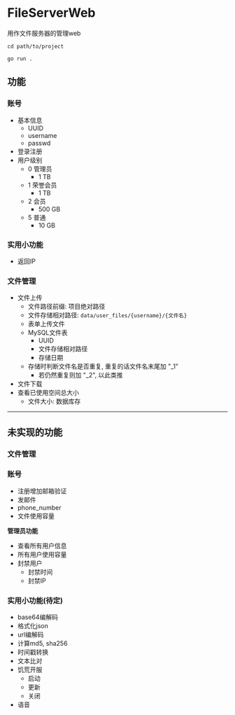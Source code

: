 # FileServerWeb
用作文件服务器的管理web


```shell
cd path/to/project

go run .
```

## 功能

### 账号
- 基本信息
  - UUID
  - username
  - passwd
- 登录注册
- 用户级别
  - 0 管理员
    - 1 TB
  - 1 荣誉会员
    - 1 TB
  - 2 会员
    - 500 GB
  - 5 普通
    - 10 GB

### 实用小功能
- 返回IP

### 文件管理
- 文件上传
  - 文件路径前缀: 项目绝对路径
  - 文件存储相对路径: `data/user_files/{username}/{文件名}`
  - 表单上传文件
  - MySQL文件表
    - UUID
    - 文件存储相对路径
    - 存储日期
  - 存储时判断文件名是否重复, 重复的话文件名末尾加 "_1"
    - 若仍然重复则加 "_2", 以此类推
- 文件下载
- 查看已使用空间总大小
  - 文件大小: 数据库存

---

## 未实现的功能

### 文件管理
### 账号
- 注册增加邮箱验证
- 发邮件
- phone_number
- 文件使用容量

__管理员功能__
- 查看所有用户信息
- 所有用户使用容量
- 封禁用户
  - 封禁时间
  - 封禁IP

### 实用小功能(待定)

- base64编解码
- 格式化json
- url编解码
- 计算md5, sha256
- 时间戳转换
- 文本比对
- 饥荒开服
  - 启动
  - 更新
  - 关闭
- 语音
